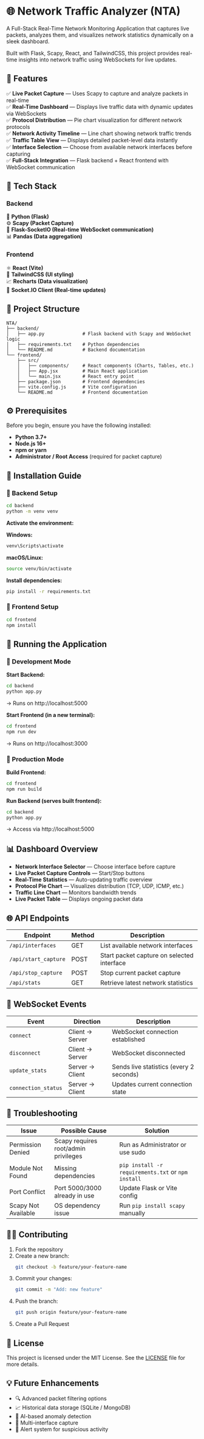 # 🌐 Network Traffic Analyzer (NTA)

A Full-Stack Real-Time Network Monitoring Application that captures live packets, analyzes them, and visualizes network statistics dynamically on a sleek dashboard.

Built with Flask, Scapy, React, and TailwindCSS, this project provides real-time insights into network traffic using WebSockets for live updates.

## 🚀 Features

✅ **Live Packet Capture** — Uses Scapy to capture and analyze packets in real-time  
✅ **Real-Time Dashboard** — Displays live traffic data with dynamic updates via WebSockets  
✅ **Protocol Distribution** — Pie chart visualization for different network protocols  
✅ **Network Activity Timeline** — Line chart showing network traffic trends  
✅ **Traffic Table View** — Displays detailed packet-level data instantly  
✅ **Interface Selection** — Choose from available network interfaces before capturing  
✅ **Full-Stack Integration** — Flask backend + React frontend with WebSocket communication  

## 🧠 Tech Stack

### Backend

🐍 **Python (Flask)**  
⚙️ **Scapy (Packet Capture)**  
🔌 **Flask-SocketIO (Real-time WebSocket communication)**  
📊 **Pandas (Data aggregation)**  

### Frontend

⚛️ **React (Vite)**  
🎨 **TailwindCSS (UI styling)**  
📈 **Recharts (Data visualization)**  
🔄 **Socket.IO Client (Real-time updates)**  

## 📁 Project Structure

```
NTA/
├── backend/
│   ├── app.py              # Flask backend with Scapy and WebSocket logic
│   ├── requirements.txt    # Python dependencies
│   └── README.md           # Backend documentation
└── frontend/
    ├── src/
    │   ├── components/     # React components (Charts, Tables, etc.)
    │   ├── App.jsx         # Main React application
    │   └── main.jsx        # React entry point
    ├── package.json        # Frontend dependencies
    ├── vite.config.js      # Vite configuration
    └── README.md           # Frontend documentation
```

## ⚙️ Prerequisites

Before you begin, ensure you have the following installed:

- **Python 3.7+**
- **Node.js 16+**
- **npm or yarn**
- **Administrator / Root Access** (required for packet capture)

## 🧩 Installation Guide

### 🔹 Backend Setup

```bash
cd backend
python -m venv venv
```

**Activate the environment:**

**Windows:**
```bash
venv\Scripts\activate
```

**macOS/Linux:**
```bash
source venv/bin/activate
```

**Install dependencies:**
```bash
pip install -r requirements.txt
```

### 🔹 Frontend Setup

```bash
cd frontend
npm install
```

## 🏃 Running the Application

### 🔧 Development Mode

**Start Backend:**
```bash
cd backend
python app.py
```
→ Runs on http://localhost:5000

**Start Frontend (in a new terminal):**
```bash
cd frontend
npm run dev
```
→ Runs on http://localhost:3000

### 🚀 Production Mode

**Build Frontend:**
```bash
cd frontend
npm run build
```

**Run Backend (serves built frontend):**
```bash
cd backend
python app.py
```
→ Access via http://localhost:5000

## 📊 Dashboard Overview

- **Network Interface Selector** — Choose interface before capture
- **Live Packet Capture Controls** — Start/Stop buttons
- **Real-Time Statistics** — Auto-updating traffic overview
- **Protocol Pie Chart** — Visualizes distribution (TCP, UDP, ICMP, etc.)
- **Traffic Line Chart** — Monitors bandwidth trends
- **Live Packet Table** — Displays ongoing packet data

## 🌐 API Endpoints

| Endpoint | Method | Description |
|----------|--------|-------------|
| `/api/interfaces` | GET | List available network interfaces |
| `/api/start_capture` | POST | Start packet capture on selected interface |
| `/api/stop_capture` | POST | Stop current packet capture |
| `/api/stats` | GET | Retrieve latest network statistics |

## 🔄 WebSocket Events

| Event | Direction | Description |
|-------|-----------|-------------|
| `connect` | Client → Server | WebSocket connection established |
| `disconnect` | Client → Server | WebSocket disconnected |
| `update_stats` | Server → Client | Sends live statistics (every 2 seconds) |
| `connection_status` | Server → Client | Updates current connection state |

## 🧰 Troubleshooting

| Issue | Possible Cause | Solution |
|-------|----------------|----------|
| Permission Denied | Scapy requires root/admin privileges | Run as Administrator or use sudo |
| Module Not Found | Missing dependencies | `pip install -r requirements.txt` or `npm install` |
| Port Conflict | Port 5000/3000 already in use | Update Flask or Vite config |
| Scapy Not Available | OS dependency issue | Run `pip install scapy` manually |

## 🧑‍💻 Contributing

1. Fork the repository
2. Create a new branch:
   ```bash
   git checkout -b feature/your-feature-name
   ```
3. Commit your changes:
   ```bash
   git commit -m "Add: new feature"
   ```
4. Push the branch:
   ```bash
   git push origin feature/your-feature-name
   ```
5. Create a Pull Request

## 📜 License

This project is licensed under the MIT License. See the [LICENSE](LICENSE) file for more details.

## 💡 Future Enhancements

- 🔍 Advanced packet filtering options
- 📈 Historical data storage (SQLite / MongoDB)
- 🧠 AI-based anomaly detection
- 📡 Multi-interface capture
- 🔔 Alert system for suspicious activity